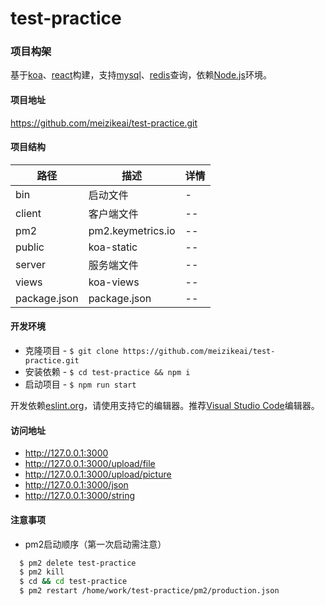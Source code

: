 # test-practice

### 项目构架

基于[koa](https://koajs.com)、[react](https://reactjs.org)构建，支持[mysql](https://www.npmjs.com/package/mysql)、[redis](https://www.npmjs.com/package/redis)查询，依赖[Node.js](https://nodejs.org)环境。

#### 项目地址

https://github.com/meizikeai/test-practice.git

#### 项目结构

| 路径         | 描述              | 详情 |
| ------------ | ----------------- | ---- |
| bin          | 启动文件          | -    |
| client       | 客户端文件        | --   |
| pm2          | pm2.keymetrics.io | --   |
| public       | koa-static        | --   |
| server       | 服务端文件        | --   |
| views        | koa-views         | --   |
| package.json | package.json      | --   |

#### 开发环境

  + 克隆项目 - `$ git clone https://github.com/meizikeai/test-practice.git`
  + 安装依赖 - `$ cd test-practice && npm i`
  + 启动项目 - `$ npm run start`

开发依赖[eslint.org](https://eslint.org)，请使用支持它的编辑器。推荐[Visual Studio Code](https://code.visualstudio.com)编辑器。

#### 访问地址

  + http://127.0.0.1:3000
  + http://127.0.0.1:3000/upload/file
  + http://127.0.0.1:3000/upload/picture
  + http://127.0.0.1:3000/json
  + http://127.0.0.1:3000/string

#### 注意事项

  + pm2启动顺序（第一次启动需注意）

``` sh
  $ pm2 delete test-practice
  $ pm2 kill
  $ cd && cd test-practice
  $ pm2 restart /home/work/test-practice/pm2/production.json
  ```
